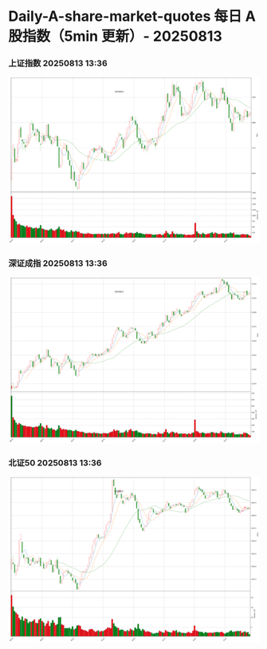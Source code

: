 
# Daily-A-share-market-quotes 每日 A 股指数（5min 更新）- 20250813

### 上证指数 20250813 13:36
![](./fig/2025/8/20250813-sh000001.png)

### 深证成指 20250813 13:36
![](./fig/2025/8/20250813-sz399001.png)

### 北证50 20250813 13:36
![](./fig/2025/8/20250813-bj899050.png)
